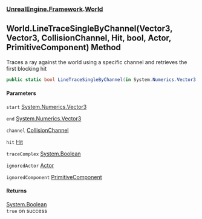 ### [UnrealEngine.Framework](UnrealEngine_Framework.md 'UnrealEngine.Framework').[World](World.md 'UnrealEngine.Framework.World')
## World.LineTraceSingleByChannel(Vector3, Vector3, CollisionChannel, Hit, bool, Actor, PrimitiveComponent) Method
Traces a ray against the world using a specific channel and retrieves the first blocking hit  
```csharp
public static bool LineTraceSingleByChannel(in System.Numerics.Vector3 start, in System.Numerics.Vector3 end, UnrealEngine.Framework.CollisionChannel channel, ref UnrealEngine.Framework.Hit hit, bool traceComplex=false, UnrealEngine.Framework.Actor ignoredActor=null, UnrealEngine.Framework.PrimitiveComponent ignoredComponent=null);
```
#### Parameters
<a name='UnrealEngine_Framework_World_LineTraceSingleByChannel(System_Numerics_Vector3_System_Numerics_Vector3_UnrealEngine_Framework_CollisionChannel_UnrealEngine_Framework_Hit_bool_UnrealEngine_Framework_Actor_UnrealEngine_Framework_PrimitiveComponent)_start'></a>
`start` [System.Numerics.Vector3](https://docs.microsoft.com/en-us/dotnet/api/System.Numerics.Vector3 'System.Numerics.Vector3')  
  
<a name='UnrealEngine_Framework_World_LineTraceSingleByChannel(System_Numerics_Vector3_System_Numerics_Vector3_UnrealEngine_Framework_CollisionChannel_UnrealEngine_Framework_Hit_bool_UnrealEngine_Framework_Actor_UnrealEngine_Framework_PrimitiveComponent)_end'></a>
`end` [System.Numerics.Vector3](https://docs.microsoft.com/en-us/dotnet/api/System.Numerics.Vector3 'System.Numerics.Vector3')  
  
<a name='UnrealEngine_Framework_World_LineTraceSingleByChannel(System_Numerics_Vector3_System_Numerics_Vector3_UnrealEngine_Framework_CollisionChannel_UnrealEngine_Framework_Hit_bool_UnrealEngine_Framework_Actor_UnrealEngine_Framework_PrimitiveComponent)_channel'></a>
`channel` [CollisionChannel](CollisionChannel.md 'UnrealEngine.Framework.CollisionChannel')  
  
<a name='UnrealEngine_Framework_World_LineTraceSingleByChannel(System_Numerics_Vector3_System_Numerics_Vector3_UnrealEngine_Framework_CollisionChannel_UnrealEngine_Framework_Hit_bool_UnrealEngine_Framework_Actor_UnrealEngine_Framework_PrimitiveComponent)_hit'></a>
`hit` [Hit](Hit.md 'UnrealEngine.Framework.Hit')  
  
<a name='UnrealEngine_Framework_World_LineTraceSingleByChannel(System_Numerics_Vector3_System_Numerics_Vector3_UnrealEngine_Framework_CollisionChannel_UnrealEngine_Framework_Hit_bool_UnrealEngine_Framework_Actor_UnrealEngine_Framework_PrimitiveComponent)_traceComplex'></a>
`traceComplex` [System.Boolean](https://docs.microsoft.com/en-us/dotnet/api/System.Boolean 'System.Boolean')  
  
<a name='UnrealEngine_Framework_World_LineTraceSingleByChannel(System_Numerics_Vector3_System_Numerics_Vector3_UnrealEngine_Framework_CollisionChannel_UnrealEngine_Framework_Hit_bool_UnrealEngine_Framework_Actor_UnrealEngine_Framework_PrimitiveComponent)_ignoredActor'></a>
`ignoredActor` [Actor](Actor.md 'UnrealEngine.Framework.Actor')  
  
<a name='UnrealEngine_Framework_World_LineTraceSingleByChannel(System_Numerics_Vector3_System_Numerics_Vector3_UnrealEngine_Framework_CollisionChannel_UnrealEngine_Framework_Hit_bool_UnrealEngine_Framework_Actor_UnrealEngine_Framework_PrimitiveComponent)_ignoredComponent'></a>
`ignoredComponent` [PrimitiveComponent](PrimitiveComponent.md 'UnrealEngine.Framework.PrimitiveComponent')  
  
#### Returns
[System.Boolean](https://docs.microsoft.com/en-us/dotnet/api/System.Boolean 'System.Boolean')  
`true` on success
